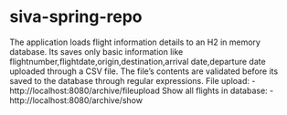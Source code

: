 # siva-spring-repo

The application loads flight information details to an H2 in memory database.
Its saves only basic information like flightnumber,flightdate,origin,destination,arrival date,departure date uploaded through a CSV file. 
The file’s contents are validated before its saved to the database through regular expressions.
File upload: - http://localhost:8080/archive/fileupload 
Show all flights in database: - http://localhost:8080/archive/show

